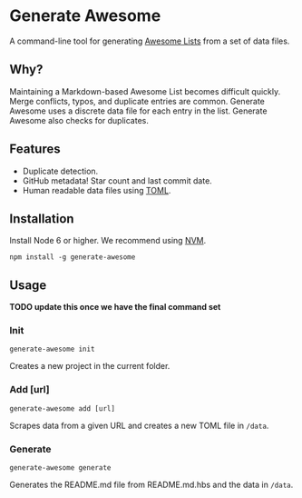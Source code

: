 # Generate Awesome

A command-line tool for generating [Awesome Lists][] from a set of data files.

## Why?

Maintaining a Markdown-based Awesome List becomes difficult quickly. Merge
conflicts, typos, and duplicate entries are common. Generate Awesome uses a
discrete data file for each entry in the list. Generate Awesome also checks for
duplicates.

## Features

- Duplicate detection.
- GitHub metadata! Star count and last commit date.
- Human readable data files using [TOML][].

## Installation

Install Node 6 or higher. We recommend using [NVM][].

```
npm install -g generate-awesome
```

## Usage

**TODO update this once we have the final command set**

### Init

```
generate-awesome init
```

Creates a new project in the current folder.

### Add [url]


```
generate-awesome add [url]
```

Scrapes data from a given URL and creates a new TOML file in `/data`.

### Generate

```
generate-awesome generate
```

Generates the README.md file from README.md.hbs and the data in `/data`.

[NVM]: https://github.com/creationix/nvm
[TOML]: https://github.com/toml-lang/toml
[Awesome Lists]: https://github.com/sindresorhus/awesome
